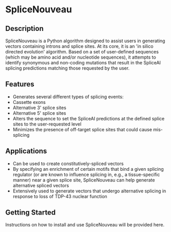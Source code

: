 # SpliceNouveau

## Description

SpliceNouveau is a Python algorithm designed to assist users in generating vectors containing introns and splice sites. At its core, it is an 'in silico directed evolution' algorithm. Based on a set of user-defined sequences (which may be amino acid and/or nucleotide sequences), it attempts to identify synonymous and non-coding mutations that result in the SpliceAI splicing predictions matching those requested by the user.

## Features

- Generates several different types of splicing events:
 - Cassette exons
 - Alternative 3' splice sites
 - Alternative 5' splice sites
- Alters the sequence to set the SpliceAI predictions at the defined splice sites to the user-requested level
- Minimizes the presence of off-target splice sites that could cause mis-splicing

## Applications

- Can be used to create constitutively-spliced vectors
- By specifying an enrichment of certain motifs that bind a given splicing regulator (or are known to influence splicing in, e.g., a tissue-specific manner) near a given splice site, SpliceNouveau can help generate alternative spliced vectors
- Extensively used to generate vectors that undergo alternative splicing in response to loss of TDP-43 nuclear function

## Getting Started

Instructions on how to install and use SpliceNouveau will be provided here.

